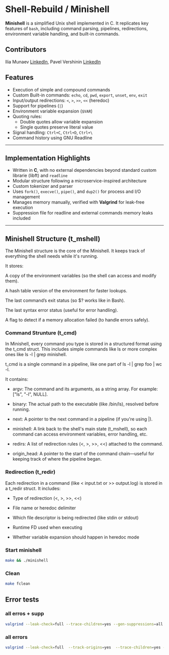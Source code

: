 # Shell-Rebuild / Minishell

**Minishell** is a simplified Unix shell implemented in C. It replicates key features of `bash`, including command parsing, pipelines, redirections, environment variable handling, and built-in commands.


## Contributors
Ilia Munaev [LinkedIn](https://www.linkedin.com/in/iliamunaev/),
Pavel Vershinin [LinkedIn](https://www.linkedin.com/in/pavelvershinin/)


## Features

- Execution of simple and compound commands
- Custom Built-in commands: `echo`, `cd`, `pwd`, `export`, `unset`, `env`, `exit`
- Input/output redirections: `<`, `>`, `>>`, `<<` (heredoc)
- Support for pipelines (`|`)
- Environment variable expansion (`$VAR`)
- Quoting rules:
  - Double quotes allow variable expansion
  - Single quotes preserve literal value
- Signal handling: `Ctrl+C`, `Ctrl+D`, `Ctrl+\`
- Command history using GNU Readline

---

## Implementation Highlights

- Written in **C**, with no external dependencies beyond standard custom librarie (libft) and `readline`
- Modular structure following a microservice-inspired architecture
- Custom tokenizer and parser
- Uses `fork()`, `execve()`, `pipe()`, and `dup2()` for process and I/O management
- Manages memory manually, verified with **Valgrind** for leak-free execution
- Suppression file for readline and external commands memory leaks included

---

## Minishell Structure (t_mshell)

The Minishell structure is the core of the Minishell. It keeps track of everything the shell needs while it's running.

It stores:

A copy of the environment variables (so the shell can access and modify them).

A hash table version of the environment for faster lookups.

The last command’s exit status (so $? works like in Bash).

The last syntax error status (useful for error handling).

A flag to detect if a memory allocation failed (to handle errors safely).

### Command Strunture (t_cmd)

In Minishell, every command you type is stored in a structured format using the t_cmd struct. This includes simple commands like ls or more complex ones like ls -l | grep minishell.

t_cmd is a single command in a pipeline, like one part of ls -l | grep foo | wc -l.

It contains:

- argv: The command and its arguments, as a string array. For example: ["ls", "-l", NULL].

- binary: The actual path to the executable (like /bin/ls), resolved before running.

- next: A pointer to the next command in a pipeline (if you're using |).

- minishell: A link back to the shell's main state (t_mshell), so each command can access environment variables, error handling, etc.

- redirs: A list of redirection rules (<, >, >>, <<) attached to the command.

- origin_head: A pointer to the start of the command chain—useful for keeping track of where the pipeline began.

### Redirection (t_redir)

Each redirection in a command (like < input.txt or >> output.log) is stored in a t_redir struct. It includes:

- Type of redirection (<, >, >>, <<)

- File name or heredoc delimiter

- Which file descriptor is being redirected (like stdin or stdout)

- Runtime FD used when executing

- Whether variable expansion should happen in heredoc mode

### Start minishell
```bash
make && ./minishell
```
### Clean
```bash
make fclean
```

## Error tests

### all erros + supp
```bash
valgrind --leak-check=full --trace-children=yes --gen-suppressions=all --show-leak-kinds=all --track-fds=yes  --error-limit=no --suppressions=mshell.supp ./minishell
```

### all errors
```bash
valgrind --leak-check=full  --track-origins=yes  --trace-children=yes --gen-suppressions=all --show-leak-kinds=all --track-fds=yes --error-limit=no  ./minishell
```
